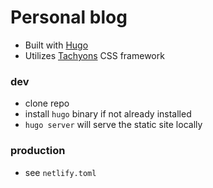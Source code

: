 # Personal blog

- Built with [Hugo](https://gohugo.io/)
- Utilizes [Tachyons](http://tachyons.io/) CSS framework

### dev

- clone repo
- install `hugo` binary if not already installed
- `hugo server` will serve the static site locally

### production

- see `netlify.toml`
